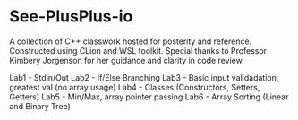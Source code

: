 # See-PlusPlus-io

A collection of C++ classwork hosted for posterity and reference. Constructed using CLion and WSL toolkit.
Special thanks to Professor Kimbery Jorgenson for her guidance and clarity in code review.

Lab1 - Stdin/Out
Lab2 - If/Else Branching
Lab3 - Basic input validadation, greatest val (no array usage)
Lab4 - Classes (Constructors, Setters, Getters)
Lab5 - Min/Max, array pointer passing
Lab6 - Array Sorting (Linear and Binary Tree)
